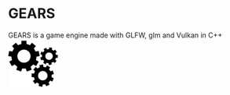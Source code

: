 # GEARS

GEARS is a game engine made with GLFW, glm and Vulkan in C++  
<img src = media/gears.svg width=20%>  
